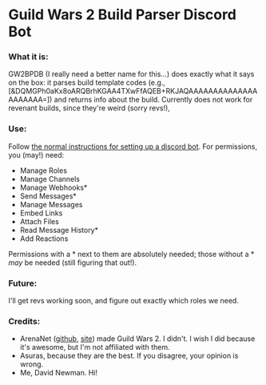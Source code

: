 # Guild Wars 2 Build Parser Discord Bot

### What it is:

GW2BPDB (I really need a better name for this...) does exactly what it says on the box: it parses build template codes (e.g., \[&DQMGPh0aKx8oARQBrhKGAA4TXwFfAQEB+RKJAQAAAAAAAAAAAAAAAAAAAAA=\]) and returns info about the build. Currently does not work for revenant builds, since they're weird (sorry revs!),

### Use:
Follow [the normal instructions for setting up a discord bot](https://discordjs.guide/creating-your-bot/#creating-the-bot-file). For permissions, you (may!) need:
 - Manage Roles
 - Manage Channels
 - Manage Webhooks*
 - Send Messages*
 - Manage Messages
 - Embed Links
 - Attach Files
 - Read Message History*
 - Add Reactions

 Permissions with a * next to them are absolutely needed; those without a * *may* be needed (still figuring that out!).

 ### Future:
 I'll get revs working soon, and figure out exactly which roles we need.

 ### Credits:
 - ArenaNet ([github](https://github.com/arenanet), [site](https://www.arena.net)) made Guild Wars 2. I didn't. I wish I did because it's awesome, but I'm not affiliated with them.
 - Asuras, because they are the best. If you disagree, your opinion is wrong.
 - Me, David Newman. Hi!